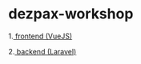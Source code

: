 # dezpax-workshop

1.<a href="https://github.com/KkyJim12/dezpax-front"> frontend (VueJS) </a>

2.<a href="https://github.com/KkyJim12/dezpax-back"> backend (Laravel)  </a>
